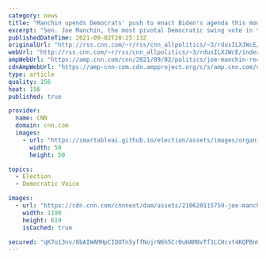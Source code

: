 ```yaml
---
category: news
title: "Manchin upends Democrats' push to enact Biden's agenda this month, calling for 'pause' on $3.5 trillion bill"
excerpt: "Sen. Joe Manchin, the most pivotal Democratic swing vote in the Senate, threw a major wrench in his party's carefully crafted plans to pass a massive $3.5 trillion bill by month's end, demanding they take a \"strategic pause\" before considering a sweeping bill to implement much of President Joe Biden's"
publishedDateTime: 2021-09-02T20:25:13Z
originalUrl: "http://rss.cnn.com/~r/rss/cnn_allpolitics/~3/rdusILXJWcE/index.html"
webUrl: "http://rss.cnn.com/~r/rss/cnn_allpolitics/~3/rdusILXJWcE/index.html"
ampWebUrl: "https://amp.cnn.com/cnn/2021/09/02/politics/joe-manchin-reconciliation-pause/index.html"
cdnAmpWebUrl: "https://amp-cnn-com.cdn.ampproject.org/c/s/amp.cnn.com/cnn/2021/09/02/politics/joe-manchin-reconciliation-pause/index.html"
type: article
quality: 156
heat: 156
published: true

provider:
  name: CNN
  domain: cnn.com
  images:
    - url: "https://smartableai.github.io/election/assets/images/organizations/cnn.com-50x50.jpg"
      width: 50
      height: 50

topics:
  - Election
  - Democratic Voice

images:
  - url: "https://cdn.cnn.com/cnnnext/dam/assets/210620115759-joe-manchin-06-10-2021-super-tease.jpg"
    width: 1100
    height: 619
    isCached: true

secured: "qK7o13nv/8bAIWAMHpCIQUTn5yffNojrN6h5Cr0uHAM8vTf1LCHcvt4KQPBnKwubCg+je2c7lvYSUgsWqyin34OxO1MY+gc249wMGS/qhI45k8eDBxoYQiHb3kBjhQHAi3azbK7fMgP6To4Ep+usg0gFbwxBcEGrXw9WBNFyLX4sjOa1dkfLPh2/JnVLIgeNEAUuPO/AYuPm8HMwwgBT+VuxVRsW0DfLlSXpAqAW7doxVZs+O3l8NenuVA+9njIJcIH88YHqOi8y/213shzVasLJyl/yRvqEsHyGs3OaxvnGw3rrNcooFnpZ5vkqPM8PeagKD17Jk+bzFP8KtJBjHkmw4yTCPD8bNT4/d9JZVFg=;MlDVFRSs8RsyEzAfbN0EYA=="
---
```


